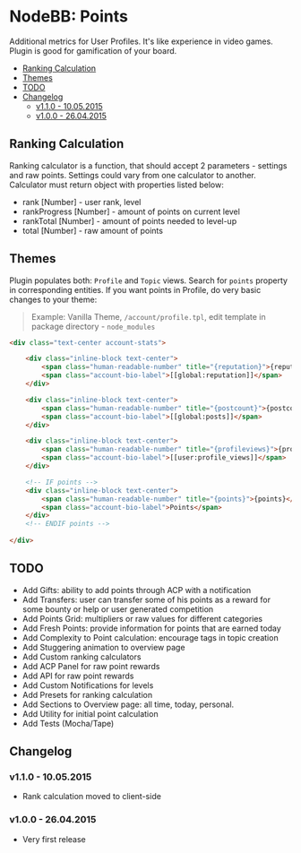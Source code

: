 # NodeBB: Points

Additional metrics for User Profiles. It's like experience in video games. Plugin is good for gamification of your board.

<!-- START doctoc generated TOC please keep comment here to allow auto update -->
<!-- DON'T EDIT THIS SECTION, INSTEAD RE-RUN doctoc TO UPDATE -->
 

- [Ranking Calculation](#ranking-calculation)
- [Themes](#themes)
- [TODO](#todo)
- [Changelog](#changelog)
  - [v1.1.0 - 10.05.2015](#v110---10052015)
  - [v1.0.0 - 26.04.2015](#v100---26042015)

<!-- END doctoc generated TOC please keep comment here to allow auto update -->

## Ranking Calculation

Ranking calculator is a function, that should accept 2 parameters - settings and raw points.
Settings could vary from one calculator to another. Calculator must return object with properties listed below:

- rank [Number] - user rank, level
- rankProgress [Number] - amount of points on current level
- rankTotal [Number] - amount of points needed to level-up
- total [Number] - raw amount of points

## Themes

Plugin populates both: `Profile` and `Topic` views. Search for `points` property in corresponding entities. If you want points in Profile, do very basic changes to your theme:

> Example: Vanilla Theme, `/account/profile.tpl`, edit template in package directory - `node_modules`

```html
<div class="text-center account-stats">

    <div class="inline-block text-center">
        <span class="human-readable-number" title="{reputation}">{reputation}</span>
        <span class="account-bio-label">[[global:reputation]]</span>
    </div>

    <div class="inline-block text-center">
        <span class="human-readable-number" title="{postcount}">{postcount}</span>
        <span class="account-bio-label">[[global:posts]]</span>
    </div>

    <div class="inline-block text-center">
        <span class="human-readable-number" title="{profileviews}">{profileviews}</span>
        <span class="account-bio-label">[[user:profile_views]]</span>
    </div>

    <!-- IF points -->
    <div class="inline-block text-center">
        <span class="human-readable-number" title="{points}">{points}</span>
        <span class="account-bio-label">Points</span>
    </div>
    <!-- ENDIF points -->
    
</div>
```

## TODO

- Add Gifts: ability to add points through ACP with a notification
- Add Transfers: user can transfer some of his points as a reward for some bounty or help or user generated competition
- Add Points Grid: multipliers or raw values for different categories
- Add Fresh Points: provide information for points that are earned today
- Add Complexity to Point calculation: encourage tags in topic creation
- Add Stuggering animation to overview page
- Add Custom ranking calculators
- Add ACP Panel for raw point rewards
- Add API for raw point rewards
- Add Custom Notifications for levels
- Add Presets for ranking calculation
- Add Sections to Overview page: all time, today, personal.
- Add Utility for initial point calculation
- Add Tests (Mocha/Tape)

## Changelog

### v1.1.0 - 10.05.2015

- Rank calculation moved to client-side

### v1.0.0 - 26.04.2015

- Very first release
